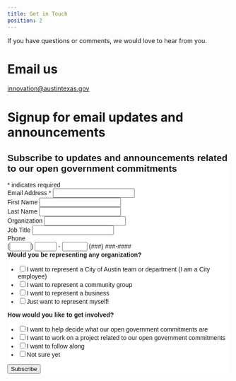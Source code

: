 ```yaml
---
title: Get in Touch
position: 2
---
```

If you have questions or comments, we would love to hear from you.

# Email us

innovation@austintexas.gov

# Signup for email updates and announcements

<!-- Begin MailChimp Signup Form -->
<link href="//cdn-images.mailchimp.com/embedcode/classic-10_7.css" rel="stylesheet" type="text/css">
<style type="text/css">
	#mc_embed_signup{background:#fff; clear:left; font:14px Helvetica,Arial,sans-serif; }
	/* Add your own MailChimp form style overrides in your site stylesheet or in this style block.
	   We recommend moving this block and the preceding CSS link to the HEAD of your HTML file. */
</style>
<div id="mc_embed_signup">
<form action="https://github.us15.list-manage.com/subscribe/post?u=6f30653c65f06ca383a19d0bf&amp;id=a35ce2a0d4" method="post" id="mc-embedded-subscribe-form" name="mc-embedded-subscribe-form" class="validate" target="_blank" novalidate>
    <div id="mc_embed_signup_scroll">
	<h2>Subscribe to updates and announcements related to our open government commitments </h2>
<div class="indicates-required"><span class="asterisk">*</span> indicates required</div>
<div class="mc-field-group">
	<label for="mce-EMAIL">Email Address  <span class="asterisk">*</span>
</label>
	<input type="email" value="" name="EMAIL" class="required email" id="mce-EMAIL">
</div>
<div class="mc-field-group">
	<label for="mce-FNAME">First Name </label>
	<input type="text" value="" name="FNAME" class="" id="mce-FNAME">
</div>
<div class="mc-field-group">
	<label for="mce-LNAME">Last Name </label>
	<input type="text" value="" name="LNAME" class="" id="mce-LNAME">
</div>
<div class="mc-field-group">
	<label for="mce-ORG">Organization </label>
	<input type="text" value="" name="ORG" class="" id="mce-ORG">
</div>
<div class="mc-field-group">
	<label for="mce-JOBTITLE">Job Title </label>
	<input type="text" value="" name="JOBTITLE" class="" id="mce-JOBTITLE">
</div>
<div class="mc-field-group size1of2">
	<label for="mce-MMERGE6">Phone </label>
    <div class="phonefield phonefield-us">
        (<span class="phonearea"><input class="phonepart " pattern="[0-9]*" id="mce-MMERGE6-area" name="MMERGE6[area]" maxlength="3" size="3" value="" type="text"></span>)
        <span class="phonedetail1"><input class="phonepart " pattern="[0-9]*" id="mce-MMERGE6-detail1" name="MMERGE6[detail1]" maxlength="3" size="3" value="" type="text"></span> - 
        <span class="phonedetail2"><input class="phonepart " pattern="[0-9]*" id="mce-MMERGE6-detail2" name="MMERGE6[detail2]" maxlength="4" size="4" value="" type="text"></span>
		<span class="small-meta nowrap">(###) ###-####</span>
    </div>
</div><div class="mc-field-group input-group">
    <strong>Would you be representing any organization? </strong>
    <ul><li><input type="checkbox" value="16" name="group[5681][16]" id="mce-group[5681]-5681-0"><label for="mce-group[5681]-5681-0">I want to represent a City of Austin team or department (I am a City employee)</label></li>
<li><input type="checkbox" value="32" name="group[5681][32]" id="mce-group[5681]-5681-1"><label for="mce-group[5681]-5681-1">I want to represent a community group</label></li>
<li><input type="checkbox" value="64" name="group[5681][64]" id="mce-group[5681]-5681-2"><label for="mce-group[5681]-5681-2">I want to represent a business</label></li>
<li><input type="checkbox" value="128" name="group[5681][128]" id="mce-group[5681]-5681-3"><label for="mce-group[5681]-5681-3">Just want to represent myself!</label></li>
</ul>
</div>
<div class="mc-field-group input-group">
    <strong>How would you like to get involved? </strong>
    <ul><li><input type="checkbox" value="1" name="group[5677][1]" id="mce-group[5677]-5677-0"><label for="mce-group[5677]-5677-0">I want to help decide what our open government commitments are</label></li>
<li><input type="checkbox" value="2" name="group[5677][2]" id="mce-group[5677]-5677-1"><label for="mce-group[5677]-5677-1">I want to work on a project related to our open government commitments</label></li>
<li><input type="checkbox" value="4" name="group[5677][4]" id="mce-group[5677]-5677-2"><label for="mce-group[5677]-5677-2">I want to follow along</label></li>
<li><input type="checkbox" value="8" name="group[5677][8]" id="mce-group[5677]-5677-3"><label for="mce-group[5677]-5677-3">Not sure yet</label></li>
</ul>
</div>
	<div id="mce-responses" class="clear">
		<div class="response" id="mce-error-response" style="display:none"></div>
		<div class="response" id="mce-success-response" style="display:none"></div>
	</div>    <!-- real people should not fill this in and expect good things - do not remove this or risk form bot signups-->
    <div style="position: absolute; left: -5000px;" aria-hidden="true"><input type="text" name="b_6f30653c65f06ca383a19d0bf_a35ce2a0d4" tabindex="-1" value=""></div>
    <div class="clear"><input type="submit" value="Subscribe" name="subscribe" id="mc-embedded-subscribe" class="button"></div>
    </div>
</form>
</div>
<script type='text/javascript' src='//s3.amazonaws.com/downloads.mailchimp.com/js/mc-validate.js'></script><script type='text/javascript'>(function($) {window.fnames = new Array(); window.ftypes = new Array();fnames[0]='EMAIL';ftypes[0]='email';fnames[1]='FNAME';ftypes[1]='text';fnames[2]='LNAME';ftypes[2]='text';fnames[5]='ORG';ftypes[5]='text';fnames[3]='JOBTITLE';ftypes[3]='text';fnames[4]='SUBMITTED';ftypes[4]='radio';fnames[6]='MMERGE6';ftypes[6]='phone';}(jQuery));var $mcj = jQuery.noConflict(true);</script>
<!--End mc_embed_signup-->
